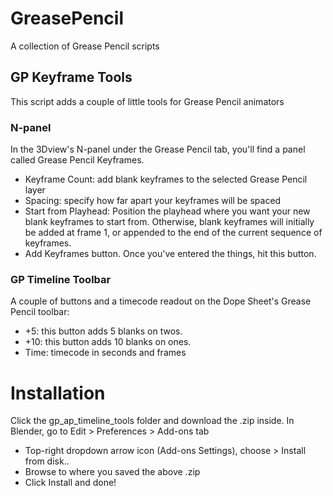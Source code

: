 # GreasePencil
A collection of Grease Pencil scripts 

## GP Keyframe Tools
This script adds a couple of little tools for Grease Pencil animators
### N-panel
In the 3Dview's N-panel under the Grease Pencil tab, you'll find a panel called Grease Pencil Keyframes.
- Keyframe Count: add blank keyframes to the selected Grease Pencil layer
- Spacing: specify how far apart your keyframes will be spaced
- Start from Playhead: Position the playhead where you want your new blank keyframes to start from. Otherwise, blank keyframes will initially be added at frame 1, or appended to the end of the current sequence of keyframes.
- Add Keyframes button. Once you've entered the things, hit this button.

### GP Timeline Toolbar
A couple of buttons and a timecode readout on the Dope Sheet's Grease Pencil toolbar:
- +5: this button adds 5 blanks on twos.
- +10: this button adds 10 blanks on ones.
- Time: timecode in seconds and frames

# Installation
Click the gp_ap_timeline_tools folder and download the .zip inside.
In Blender, go to Edit > Preferences > Add-ons tab
- Top-right dropdown arrow icon (Add-ons Settings), choose > Install from disk..
- Browse to where you saved the above .zip
- Click Install and done!
